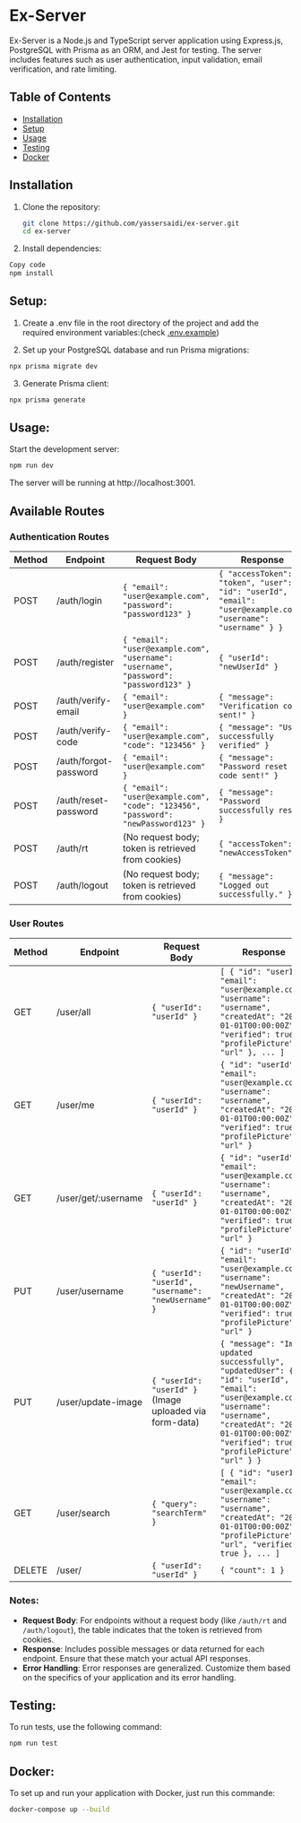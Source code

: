 # Ex-Server 

Ex-Server is a Node.js and TypeScript server application using Express.js, PostgreSQL with Prisma as an ORM, and Jest for testing. The server includes features such as user authentication, input validation, email verification, and rate limiting.

## Table of Contents

- [Installation](#installation)
- [Setup](#setup)
- [Usage](#usage)
- [Testing](#testing)
- [Docker](#docker)

## Installation

1. Clone the repository:

   ```bash
   git clone https://github.com/yassersaidi/ex-server.git
   cd ex-server
   ```

2. Install dependencies:

```bash
Copy code
npm install
```
## Setup:
 1. Create a .env file in the root directory of the project and add the required environment variables:(check [.env.example](https://github.com/yassersaidi/ex-server/blob/main/.env.example))
    

2. Set up your PostgreSQL database and run Prisma migrations:

```bash
npx prisma migrate dev
```
3. Generate Prisma client:
```bash
npx prisma generate
```
## Usage:
Start the development server:
```bash
npm run dev
```
The server will be running at http://localhost:3001.

## Available Routes

### Authentication Routes

| Method | Endpoint             | Request Body                                                                                              | Response                                                      |
|--------|----------------------|-----------------------------------------------------------------------------------------------------------|---------------------------------------------------------------|
| POST   | /auth/login          | `{ "email": "user@example.com", "password": "password123" }`                                           | `{ "accessToken": "token", "user": { "id": "userId", "email": "user@example.com", "username": "username" } }` |
| POST   | /auth/register       | `{ "email": "user@example.com", "username": "username", "password": "password123" }`                   | `{ "userId": "newUserId" }`                                  |
| POST   | /auth/verify-email   | `{ "email": "user@example.com" }`                                                                       | `{ "message": "Verification code sent!" }`                   |
| POST   | /auth/verify-code    | `{ "email": "user@example.com", "code": "123456" }`                                                     | `{ "message": "User successfully verified" }`                |
| POST   | /auth/forgot-password| `{ "email": "user@example.com" }`                                                                       | `{ "message": "Password reset code sent!" }`                 |
| POST   | /auth/reset-password | `{ "email": "user@example.com", "code": "123456", "password": "newPassword123" }`                      | `{ "message": "Password successfully reset" }`              |
| POST   | /auth/rt             | (No request body; token is retrieved from cookies)                                                       | `{ "accessToken": "newAccessToken" }`                        |
| POST   | /auth/logout         | (No request body; token is retrieved from cookies)                                                       | `{ "message": "Logged out successfully." }`                 |


### User Routes

| Method | Endpoint            | Request Body                                                                                   | Response                                                        |
|--------|---------------------|-----------------------------------------------------------------------------------------------|-----------------------------------------------------------------|
| GET    | /user/all           | `{ "userId": "userId" }`                                                                       | `[ { "id": "userId", "email": "user@example.com", "username": "username", "createdAt": "2024-01-01T00:00:00Z", "verified": true, "profilePicture": "url" }, ... ]` |
| GET    | /user/me            | `{ "userId": "userId" }`                                                                       | `{ "id": "userId", "email": "user@example.com", "username": "username", "createdAt": "2024-01-01T00:00:00Z", "verified": true, "profilePicture": "url" }` |
| GET    | /user/get/:username | `{ "userId": "userId" }`                                                                       | `{ "id": "userId", "email": "user@example.com", "username": "username", "createdAt": "2024-01-01T00:00:00Z", "verified": true, "profilePicture": "url" }` |
| PUT    | /user/username      | `{ "userId": "userId", "username": "newUsername" }`                                          | `{ "id": "userId", "email": "user@example.com", "username": "newUsername", "createdAt": "2024-01-01T00:00:00Z", "verified": true, "profilePicture": "url" }` |
| PUT    | /user/update-image  | `{ "userId": "userId" }` (Image uploaded via form-data)                                        | `{ "message": "Image updated successfully", "updatedUser": { "id": "userId", "email": "user@example.com", "username": "username", "createdAt": "2024-01-01T00:00:00Z", "verified": true, "profilePicture": "url" } }` |
| GET    | /user/search        | `{ "query": "searchTerm" }`                                                                    | `[ { "id": "userId", "email": "user@example.com", "username": "username", "createdAt": "2024-01-01T00:00:00Z", "profilePicture": "url", "verified": true }, ... ]` |
| DELETE | /user/              | `{ "userId": "userId" }`                                                                       | `{ "count": 1 }`                                                |
### Notes:
- **Request Body**: For endpoints without a request body (like `/auth/rt` and `/auth/logout`), the table indicates that the token is retrieved from cookies.
- **Response**: Includes possible messages or data returned for each endpoint. Ensure that these match your actual API responses.
- **Error Handling**: Error responses are generalized. Customize them based on the specifics of your application and its error handling.

## Testing:
To run tests, use the following command:
```bash
npm run test
```

## Docker:
To set up and run your application with Docker, just run this commande:
```bash
docker-compose up --build
```

